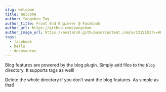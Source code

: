 ```yaml
---
slug: welcome
title: Welcome
author: Yangshun Tay
author_title: Front End Engineer @ Facebook
author_url: https://github.com/yangshun
author_image_url: https://avatars0.githubusercontent.com/u/1315101?s=400&v=4
tags:
  - facebook
  - hello
  - docusaurus
---
```


Blog features are powered by the blog plugin. Simply add files to the `blog` directory. It supports tags as well!

Delete the whole directory if you don't want the blog features. As simple as that!
